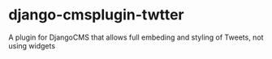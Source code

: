 django-cmsplugin-twtter
=======================

A plugin for DjangoCMS that allows full embeding and styling of Tweets, not using widgets
